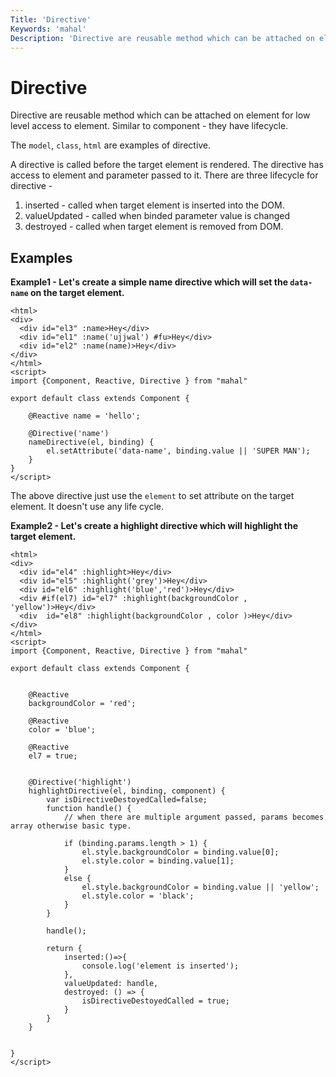 ```yaml
---
Title: 'Directive'
Keywords: 'mahal'
Description: 'Directive are reusable method which can be attached on element for low level access to element.'
---
```


# Directive

Directive are reusable method which can be attached on element for low level access to element. Similar to component - they have lifecycle. 

The `model`, `class`, `html` are examples of directive.

A directive is called before the target element is rendered. The directive has access to element and parameter passed to it. There are three lifecycle for directive - 

1. inserted - called when target element is inserted into the DOM.
2. valueUpdated - called when binded parameter value is changed
3. destroyed - called when target element is removed from DOM.

## Examples

**Example1 - Let's create a simple name directive which will set the `data-name` on the target element.**

```
<html>
<div>
  <div id="el3" :name>Hey</div>
  <div id="el1" :name('ujjwal') #fu>Hey</div>
  <div id="el2" :name(name)>Hey</div>
</div>
</html>
<script>
import {Component, Reactive, Directive } from "mahal"

export default class extends Component {

    @Reactive name = 'hello';

    @Directive('name')
    nameDirective(el, binding) {
        el.setAttribute('data-name', binding.value || 'SUPER MAN');
    }
}
</script>
```

The above directive just use the `element` to set attribute on the target element. It doesn't use any life cycle.


**Example2 - Let's create a highlight directive which will highlight the target element.**

```
<html>
<div>
  <div id="el4" :highlight>Hey</div>
  <div id="el5" :highlight('grey')>Hey</div>
  <div id="el6" :highlight('blue','red')>Hey</div>
  <div #if(el7) id="el7" :highlight(backgroundColor , 'yellow')>Hey</div>
  <div  id="el8" :highlight(backgroundColor , color )>Hey</div>
</div>
</html>
<script>
import {Component, Reactive, Directive } from "mahal"

export default class extends Component {


    @Reactive
    backgroundColor = 'red';

    @Reactive
    color = 'blue';

    @Reactive
    el7 = true;


    @Directive('highlight')
    highlightDirective(el, binding, component) {
        var isDirectiveDestoyedCalled=false;
        function handle() {
            // when there are multiple argument passed, params becomes array otherwise basic type.

            if (binding.params.length > 1) {
                el.style.backgroundColor = binding.value[0];
                el.style.color = binding.value[1];
            }
            else {
                el.style.backgroundColor = binding.value || 'yellow';
                el.style.color = 'black';
            }
        }
        
        handle();

        return {
            inserted:()=>{
                console.log('element is inserted');
            },
            valueUpdated: handle,
            destroyed: () => {
                isDirectiveDestoyedCalled = true;
            }
        }
    }

    
}
</script>
```


